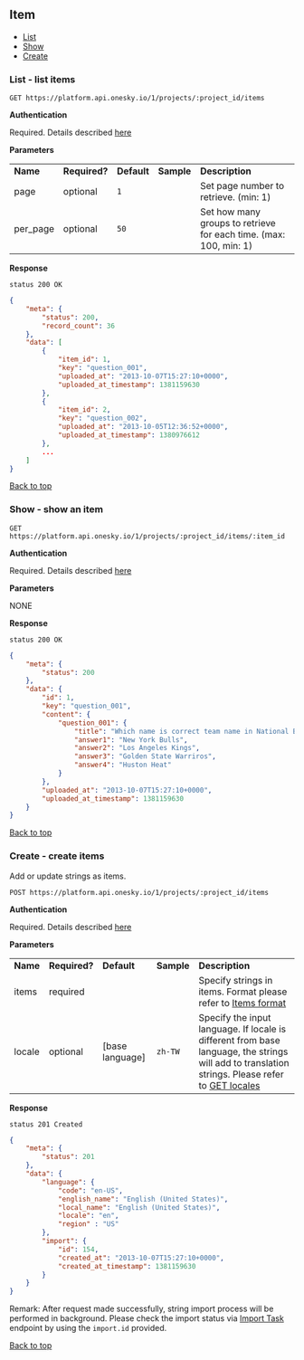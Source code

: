 ## Item
- [List](#list---list-items)
- [Show](#show---show-an-item)
- [Create](#create---create-items)


### List - list items

    GET https://platform.api.onesky.io/1/projects/:project_id/items

**Authentication**

Required. Details described [here](/README.md#authentication)

**Parameters**

<table>
    <tr>
        <td><strong>Name</strong></td>
        <td><strong>Required?</strong></td>
        <td><strong>Default</strong></td>
        <td><strong>Sample</strong></td>
        <td><strong>Description</strong></td>
    </tr>
    <tr>
        <td>page</td>
        <td>optional</td>
        <td><code>1</code></td>
        <td></td>
        <td>Set page number to retrieve. (min: 1)</td>
    </tr>
    <tr>
        <td>per_page</td>
        <td>optional</td>
        <td><code>50</code></td>
        <td></td>
        <td>Set how many groups to retrieve for each time. (max: 100, min: 1)</td>
    </tr>
</table>

**Response**

```
status 200 OK
```
``` json
{
    "meta": {
        "status": 200,
        "record_count": 36
    },
    "data": [
        {
            "item_id": 1,
            "key": "question_001",
            "uploaded_at": "2013-10-07T15:27:10+0000",
            "uploaded_at_timestamp": 1381159630
        },
        {
            "item_id": 2,
            "key": "question_002",
            "uploaded_at": "2013-10-05T12:36:52+0000",
            "uploaded_at_timestamp": 1380976612
        },
        ...
    ]
}
```

[Back to top](#item)

### Show - show an item

    GET https://platform.api.onesky.io/1/projects/:project_id/items/:item_id

**Authentication**

Required. Details described [here](/README.md#authentication)

**Parameters**

NONE

**Response**

```
status 200 OK
```
``` json
{
    "meta": {
        "status": 200
    },
    "data": {
        "id": 1,
        "key": "question_001",
        "content": {
            "question_001": {
                "title": "Which name is correct team name in National Basketball Association (NBA)?",
                "answer1": "New York Bulls",
                "answer2": "Los Angeles Kings",
                "answer3": "Golden State Warriros",
                "answer4": "Huston Heat"
            }
        },
        "uploaded_at": "2013-10-07T15:27:10+0000",
        "uploaded_at_timestamp": 1381159630
    }
}
```

[Back to top](#item)

### Create - create items
Add or update strings as items.

    POST https://platform.api.onesky.io/1/projects/:project_id/items

**Authentication**

Required. Details described [here](/README.md#authentication)

**Parameters**

<table>
    <tr>
        <td><strong>Name</strong></td>
        <td><strong>Required?</strong></td>
        <td><strong>Default</strong></td>
        <td><strong>Sample</strong></td>
        <td><strong>Description</strong></td>
    </tr>
    <tr>
        <td>items</td>
        <td>required</td>
        <td></td>
        <td></td>
        <td>Specify strings in items. Format please refer to <a href="/reference/item_format.md">Items format</a></td>
    </tr>
    <tr>
        <td>locale</td>
        <td>optional</td>
        <td>[base language]</td>
        <td><code>zh-TW</code></td>
        <td>Specify the input language. If locale is different from base language, the strings will add to translation strings. Please refer to <a href="/resources/locale.md">GET locales</a></td>
    </tr>
</table>

**Response**

```
status 201 Created
```
``` json
{
    "meta": {
        "status": 201
    },
    "data": {
        "language": {
            "code": "en-US",
            "english_name": "English (United States)",
            "local_name": "English (United States)",
            "locale": "en",
            "region" : "US"
        },
        "import": {
            "id": 154,
            "created_at": "2013-10-07T15:27:10+0000",
            "created_at_timestamp": 1381159630
        }
    }
}
```
Remark: After request made successfully, string import process will be performed in background. Please check the import status via [Import Task](/resources/import_task.md#show---show-an-import-task) endpoint by using the `import.id` provided.

[Back to top](#item)

